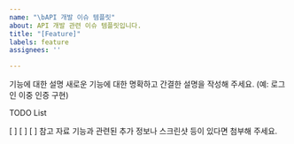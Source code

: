 ```yaml
---
name: "\bAPI 개발 이슈 템플릿"
about: API 개발 관련 이슈 템플릿입니다.
title: "[Feature]"
labels: feature
assignees: ''

---
```


기능에 대한 설명
새로운 기능에 대한 명확하고 간결한 설명을 작성해 주세요.
(예: 로그인 이중 인증 구현)

TODO List

[ ]
[ ]
[ ]
참고 자료
기능과 관련된 추가 정보나 스크린샷 등이 있다면 첨부해 주세요.
